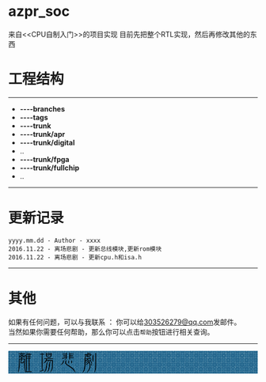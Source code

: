 # azpr_soc
来自&lt;&lt;CPU自制入门>>的项目实现
  目前先把整个RTL实现，然后再修改其他的东西
# 工程结构
----------------------------------------------------------------
* **----branches**
* **----tags**
* **----trunk**
* **----trunk/apr**
* **----trunk/digital**
* ..
* **----trunk/fpga**
* **----trunk/fullchip**
* ..
----------------------------------------------------------------    
# 更新记录
```
yyyy.mm.dd - Author - xxxx 
2016.11.22 - 离场悲剧 - 更新总线模块,更新rom模块
2016.11.22 - 离场悲剧 - 更新cpu.h和isa.h
```
----------------------------------------------------------------
# 其他 
如果有任何问题，可以与我联系 ：
你可以给<303526279@qq.com>发邮件。<br>
当然如果你需要任何帮助，那么你可以点击`帮助`按钮进行相关查询。   
***

![signed](https://raw.githubusercontent.com/C-L-G/scripts/master/resource/picture/signed.png) 
